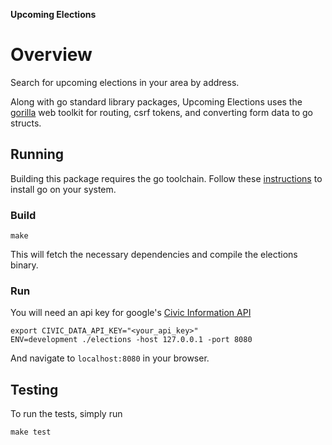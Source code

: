 **Upcoming Elections**

# Overview

Search for upcoming elections in your area by address.

Along with go standard library packages, Upcoming Elections uses the [gorilla](https://www.gorillatoolkit.org/) web toolkit for routing, csrf tokens, and converting form data to go structs.

## Running

Building this package requires the go toolchain. Follow these [instructions](https://golang.org/doc/install#install) to install go on your system.

### Build

```
make
```
This will fetch the necessary dependencies and compile the elections binary.

### Run

You will need an api key for google's [Civic Information API](https://developers.google.com/civic-information/docs/using_api)

```
export CIVIC_DATA_API_KEY="<your_api_key>"
ENV=development ./elections -host 127.0.0.1 -port 8080
```

And navigate to `localhost:8080` in your browser.

## Testing

To run the tests, simply run

```
make test
```
